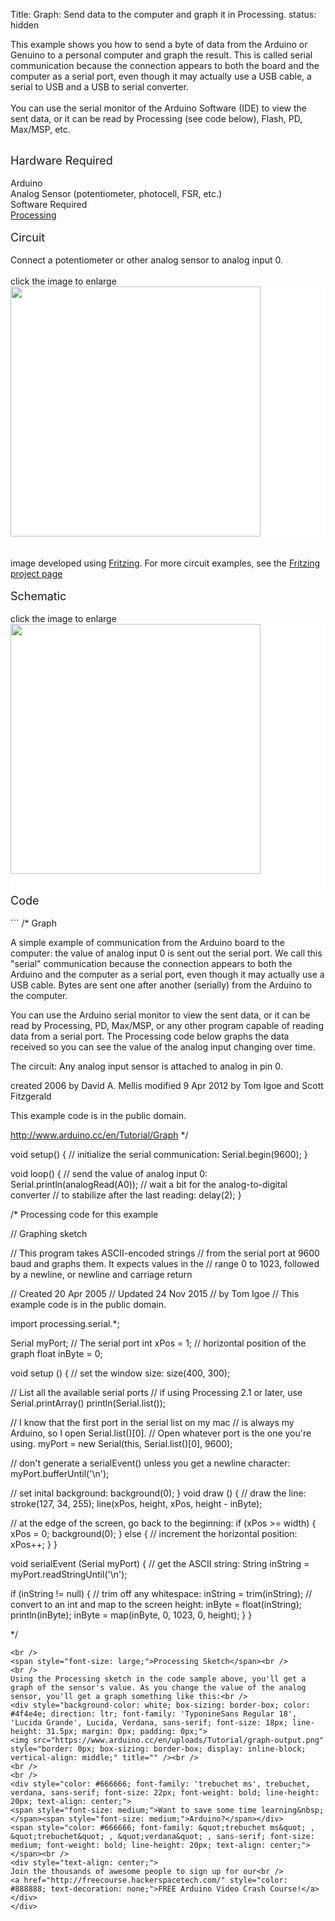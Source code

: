 Title: Graph: Send data to the computer and graph it in Processing.
status: hidden

This example shows you how to send a byte of data from the Arduino or Genuino to a personal computer and graph the result. This is called serial communication because the connection appears to both the board and the computer as a serial port, even though it may actually use a USB cable, a serial to USB and a USB to serial converter.<br />
<br />
You can use the serial monitor of the Arduino Software (IDE) to view the sent data, or it can be read by Processing (see code below), Flash, PD, Max/MSP, etc.<br />
<div>
<br />
<span style="font-size: large;">Hardware Required</span><br />
<br />
Arduino<br />
Analog Sensor (potentiometer, photocell, FSR, etc.)<br />
Software Required<br />
<a href="http://www.processing.org/">Processing</a><br />
<br />
<span style="font-size: large;">Circuit</span><br />
<br />
Connect a potentiometer or other analog sensor to analog input 0.<br />
<br />
click the image to enlarge<br />
<div class="circuit" style="box-sizing: border-box; direction: ltr; margin: 0px; padding: 0px;">
<div style="background-color: white; box-sizing: border-box; color: #4f4e4e; direction: ltr; font-family: 'TyponineSans Regular 18', 'Lucida Grande', Lucida, Verdana, sans-serif; font-size: 18px; line-height: 31.5px; margin: 0px; padding: 0px;">
<a class="urllink" href="https://www.arduino.cc/en/uploads/Tutorial/graph-circuit3.png" rel="nofollow" style="box-sizing: border-box; color: #00979c; line-height: inherit; text-decoration: none;"><img  src="https://www.arduino.cc/en/uploads/Tutorial/graph-circuit3.png" style="border: none; box-sizing: border-box; display: inline-block; vertical-align: middle;" title="" width="400px" /></a></div>
<br />
<br />
image developed using <a href="http://www.fritzing.org/">Fritzing</a>. For more circuit examples, see the <a href="http://fritzing.org/projects/">Fritzing project page</a></div>
<div class="circuit" style="box-sizing: border-box; direction: ltr; margin: 0px; padding: 0px;">
<br />
<span style="font-size: large;">Schematic</span><br />
<br />
click the image to enlarge<br />
<div style="background-color: white; box-sizing: border-box; color: #4f4e4e; direction: ltr; font-family: 'TyponineSans Regular 18', 'Lucida Grande', Lucida, Verdana, sans-serif; font-size: 18px; line-height: 31.5px; margin: 0px; padding: 0px;">
<a class="urllink" href="https://www.arduino.cc/en/uploads/Tutorial/AnalogReadSerial_sch.png" rel="nofollow" style="box-sizing: border-box; color: #00979c; line-height: inherit; text-decoration: none;"><img  height="400px" src="https://www.arduino.cc/en/uploads/Tutorial/AnalogReadSerial_sch.png" style="border: none; box-sizing: border-box; display: inline-block; vertical-align: middle;" title="" /></a></div>
<div style="background-color: white; box-sizing: border-box; color: #4f4e4e; direction: ltr; font-family: 'TyponineSans Regular 18', 'Lucida Grande', Lucida, Verdana, sans-serif; font-size: 18px; line-height: 31.5px; margin: 0px; padding: 0px;">
<br /></div>
</div>
<span style="font-size: large;">Code</span><br />
<div>
<br /></div>
</div>
```
/*
  Graph

 A simple example of communication from the Arduino board to the computer:
 the value of analog input 0 is sent out the serial port.  We call this "serial"
 communication because the connection appears to both the Arduino and the
 computer as a serial port, even though it may actually use
 a USB cable. Bytes are sent one after another (serially) from the Arduino
 to the computer.

 You can use the Arduino serial monitor to view the sent data, or it can
 be read by Processing, PD, Max/MSP, or any other program capable of reading
 data from a serial port.  The Processing code below graphs the data received
 so you can see the value of the analog input changing over time.

 The circuit:
 Any analog input sensor is attached to analog in pin 0.

 created 2006
 by David A. Mellis
 modified 9 Apr 2012
 by Tom Igoe and Scott Fitzgerald

 This example code is in the public domain.

 http://www.arduino.cc/en/Tutorial/Graph
 */

void setup()
{
	// initialize the serial communication:
	Serial.begin(9600);
}

void loop()
{
	// send the value of analog input 0:
	Serial.println(analogRead(A0));
	// wait a bit for the analog-to-digital converter
	// to stabilize after the last reading:
	delay(2);
}

/* Processing code for this example

 // Graphing sketch


// This program takes ASCII-encoded strings
// from the serial port at 9600 baud and graphs them. It expects values in the
// range 0 to 1023, followed by a newline, or newline and carriage return

// Created 20 Apr 2005
// Updated 24 Nov 2015
// by Tom Igoe
// This example code is in the public domain.

import processing.serial.*;

Serial myPort;        // The serial port
int xPos = 1;         // horizontal position of the graph
float inByte = 0;

void setup () {
  // set the window size:
  size(400, 300);

  // List all the available serial ports
  // if using Processing 2.1 or later, use Serial.printArray()
  println(Serial.list());

  // I know that the first port in the serial list on my mac
  // is always my  Arduino, so I open Serial.list()[0].
  // Open whatever port is the one you're using.
  myPort = new Serial(this, Serial.list()[0], 9600);

  // don't generate a serialEvent() unless you get a newline character:
  myPort.bufferUntil('\n');

  // set inital background:
  background(0);
}
void draw () {
  // draw the line:
  stroke(127, 34, 255);
  line(xPos, height, xPos, height - inByte);

  // at the edge of the screen, go back to the beginning:
  if (xPos >= width) {
    xPos = 0;
    background(0);
  } else {
    // increment the horizontal position:
    xPos++;
  }
}


void serialEvent (Serial myPort) {
  // get the ASCII string:
  String inString = myPort.readStringUntil('\n');

  if (inString != null) {
    // trim off any whitespace:
    inString = trim(inString);
    // convert to an int and map to the screen height:
    inByte = float(inString);
    println(inByte);
    inByte = map(inByte, 0, 1023, 0, height);
  }
}

*/
```
<br />
<span style="font-size: large;">Processing Sketch</span><br />
<br />
Using the Processing sketch in the code sample above, you'll get a graph of the sensor's value. As you change the value of the analog sensor, you'll get a graph something like this:<br />
<div style="background-color: white; box-sizing: border-box; color: #4f4e4e; direction: ltr; font-family: 'TyponineSans Regular 18', 'Lucida Grande', Lucida, Verdana, sans-serif; font-size: 18px; line-height: 31.5px; margin: 0px; padding: 0px;">
<img src="https://www.arduino.cc/en/uploads/Tutorial/graph-output.png" style="border: 0px; box-sizing: border-box; display: inline-block; vertical-align: middle;" title="" /><br />
<br />
<br />
<div style="color: #666666; font-family: 'trebuchet ms', trebuchet, verdana, sans-serif; font-size: 22px; font-weight: bold; line-height: 20px; text-align: center;">
<span style="font-size: medium;">Want to save some time learning&nbsp;</span><span style="font-size: medium;">Arduino?</span></div>
<span style="color: #666666; font-family: &quot;trebuchet ms&quot; , &quot;trebuchet&quot; , &quot;verdana&quot; , sans-serif; font-size: medium; font-weight: bold; line-height: 20px; text-align: center;"></span><br />
<div style="text-align: center;">
Join the thousands of awesome people to sign up for our<br />
<a href="http://freecourse.hackerspacetech.com/" style="color: #888888; text-decoration: none;">FREE Arduino Video Crash Course!</a></div>
</div>
